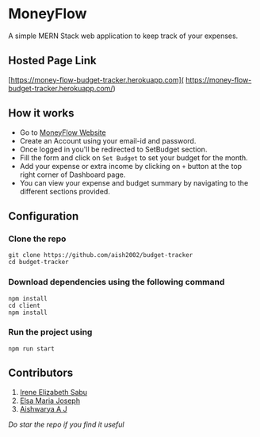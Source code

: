 # MoneyFlow
A simple MERN Stack web application to keep track of your expenses. 

## Hosted Page Link
[https://money-flow-budget-tracker.herokuapp.com]( https://money-flow-budget-tracker.herokuapp.com/) 

## How it works
- Go to [MoneyFlow Website]( https://money-flow-budget-tracker.herokuapp.com/) 
- Create an Account using your email-id and password.
- Once logged in you'll be redirected to SetBudget section.
- Fill the form and click on `Set Budget` to set your budget for the month.
- Add your expense or extra income by clicking on `+` button at the top right corner of Dashboard page.
- You can view your expense and budget summary by navigating to the different sections provided. 

## Configuration
### Clone the repo

    git clone https://github.com/aish2002/budget-tracker
    cd budget-tracker
### Download dependencies using the following command 

    npm install
    cd client
    npm install
### Run the project using 
    
    npm run start
## Contributors
1. [Irene Elizabeth Sabu](https://github.com/ireneelizabethsabu)
2. [Elsa Maria Joseph](https://github.com/Lza-etc)
3. [Aishwarya A J](https://github.com/aish2002)

*Do star the repo if you find it useful*
